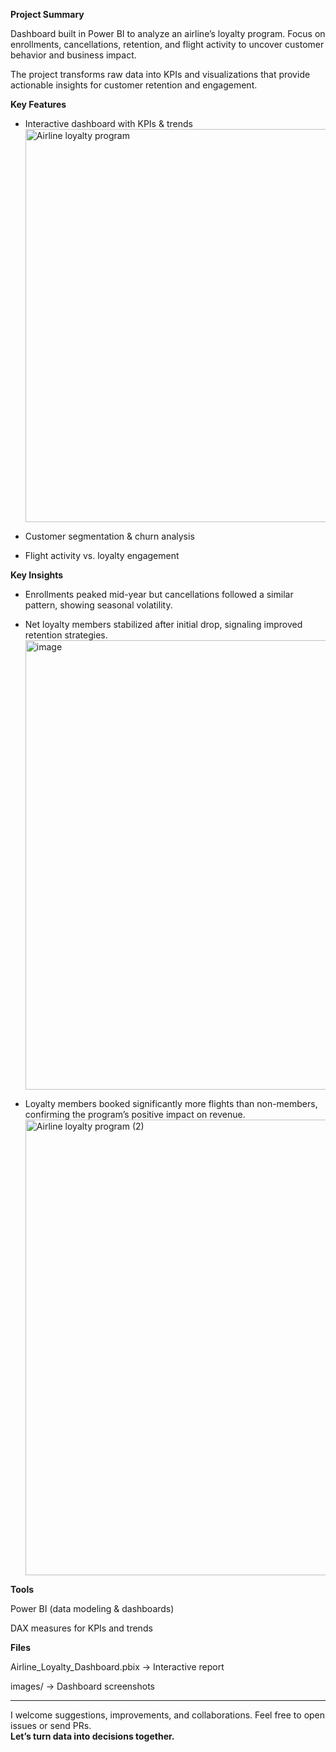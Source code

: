 **Project Summary**

Dashboard built in Power BI to analyze an airline’s loyalty program. Focus on enrollments, cancellations, retention, and flight activity to uncover customer behavior and business impact.

The project transforms raw data into KPIs and visualizations that provide actionable insights for customer retention and engagement.

**Key Features**

- Interactive dashboard with KPIs & trends
  <img width="1147" height="629" alt="Airline loyalty program" src="https://github.com/user-attachments/assets/e01b85a4-8d67-4ee9-b2a6-588c21bd4664" />


- Customer segmentation & churn analysis

- Flight activity vs. loyalty engagement 

**Key Insights**

- Enrollments peaked mid-year but cancellations followed a similar pattern, showing seasonal volatility.

- Net loyalty members stabilized after initial drop, signaling improved retention strategies.
  <img width="1281" height="719" alt="image" src="https://github.com/user-attachments/assets/88716e76-93bd-4135-be7d-49b8b0d6608f" />

- Loyalty members booked significantly more flights than non-members, confirming the program’s positive impact on revenue.
  <img width="1276" height="729" alt="Airline loyalty program (2)" src="https://github.com/user-attachments/assets/59328e7a-1bad-4e85-98a4-407331c1f618" />
  
**Tools**

Power BI (data modeling & dashboards)

DAX measures for KPIs and trends

**Files**

Airline_Loyalty_Dashboard.pbix → Interactive report

images/ → Dashboard screenshots

_______________________________________
I welcome suggestions, improvements, and collaborations. Feel free to open issues or send PRs.  
**Let’s turn data into decisions together.**
